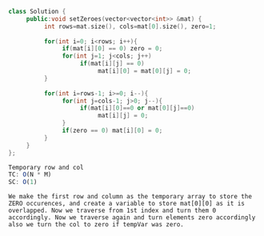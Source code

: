 ```cpp
class Solution {
     public:void setZeroes(vector<vector<int>> &mat) {
          int rows=mat.size(), cols=mat[0].size(), zero=1;
          
          for(int i=0; i<rows; i++){
               if(mat[i][0] == 0) zero = 0;
               for(int j=1; j<cols; j++)
                    if(mat[i][j] == 0)
                         mat[i][0] = mat[0][j] = 0;
          }
          
          for(int i=rows-1; i>=0; i--){
               for(int j=cols-1; j>0; j--){
                    if(mat[i][0]==0 or mat[0][j]==0)
                         mat[i][j] = 0;
               }
               if(zero == 0) mat[i][0] = 0;
          }
     }
};
```

```js
Temporary row and col
TC: O(N * M)
SC: O(1)
```

`We make the first row and column as the temporary array to store the ZERO occurences, and create a variable to store mat[0][0] as it is overlapped. Now we traverse from 1st index and turn them 0 accordingly. Now we traverse again and turn elements zero accordingly also we turn the col to zero if tempVar was zero.`